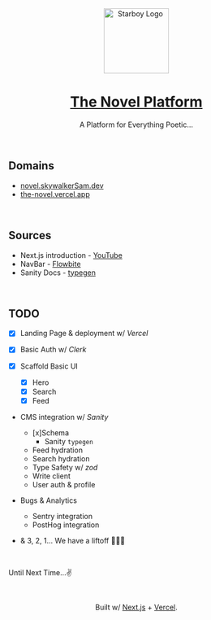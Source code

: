 <div align="center">
    <a href="https://skywalkerSam.dev">
        <img src="https://github.com/starboy-inc.png" alt="Starboy Logo" height=128>
    </a>
    <h1><a href="https://novel.skywalkersam.dev">The Novel Platform</a></h1>        
    A Platform for Everything Poetic...
</div>

&nbsp;

## Domains

- [novel.skywalkerSam.dev](https://novel.skywalkersam.dev)
- [the-novel.vercel.app](https://the-novel.vercel.app)

&nbsp;

## Sources

- Next.js introduction - [YouTube](https://www.youtube.com/watch?v=Zq5fmkH0T78)
- NavBar - [Flowbite](https://flowbite.com/docs/components/navbar/#user-menu-dropdown)
- Sanity Docs - [typegen](https://www.sanity.io/docs/apis-and-sdks/sanity-typegen)

&nbsp;

## TODO

- [x] Landing Page & deployment w/ _Vercel_

- [x] Basic Auth w/ _Clerk_

- [x] Scaffold Basic UI

  - [x] Hero
  - [x] Search
  - [x] Feed

- CMS integration w/ _Sanity_

  - [x]Schema
    - Sanity `typegen`
  - Feed hydration
  - Search hydration
  - Type Safety w/ _zod_
  - Write client
  - User auth & profile

- Bugs & Analytics

  - Sentry integration
  - PostHog integration

- & 3, 2, 1... We have a liftoff 🚀🎉🎉

&nbsp;

Until Next Time...✌️

&nbsp;

<div align="center">
<p>Built w/ <a href="https://nextjs.org">Next.js</a> + <a href="https://vercel.com">Vercel</a>.</p>
</div>
